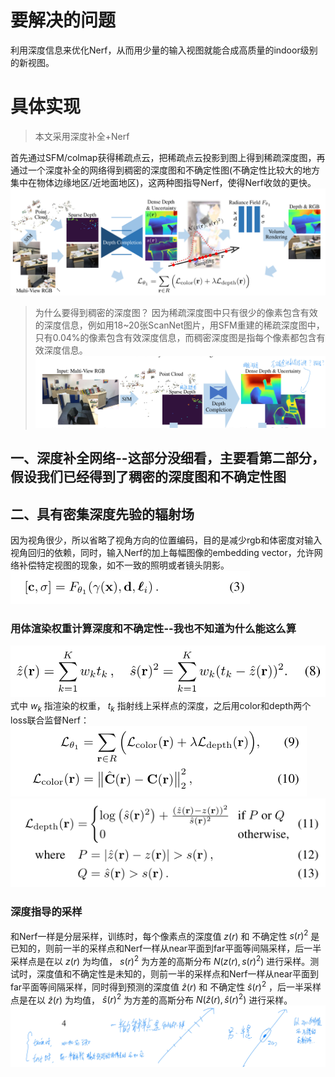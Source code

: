 # 要解决的问题
利用深度信息来优化Nerf，从而用少量的输入视图就能合成高质量的indoor级别的新视图。

# 具体实现
> 本文采用深度补全+Nerf  

首先通过SFM/colmap获得稀疏点云，把稀疏点云投影到图上得到稀疏深度图，再通过一个深度补全的网络得到稠密的深度图和不确定性图(不确定性比较大的地方集中在物体边缘地区/近地面地区)，这两种图指导Nerf，使得Nerf收敛的更快。
![pipline](https://github.com/gjgjgjfff/Nerf_Learn/blob/main/img/dense_depth_priors_nerf/pipline.png)  

> 为什么要得到稠密的深度图？
> 因为稀疏深度图中只有很少的像素包含有效的深度信息，例如用18~20张ScanNet图片，用SFM重建的稀疏深度图中，只有0.04%的像素包含有效深度信息，而稠密深度图是指每个像素都包含有效深度信息。
> ![depth](https://github.com/gjgjgjfff/Nerf_Learn/blob/main/img/dense_depth_priors_nerf/depth.jpg)  
## 一、深度补全网络--这部分没细看，主要看第二部分，假设我们已经得到了稠密的深度图和不确定性图
## 二、具有密集深度先验的辐射场
因为视角很少，所以省略了视角方向的位置编码，目的是减少rgb和体密度对输入视角回归的依赖，同时，输入Nerf的加上每幅图像的embedding vector，允许网络补偿特定视图的现象，如不一致的照明或者镜头阴影。  
![nerf](https://github.com/gjgjgjfff/Nerf_Learn/blob/main/img/dense_depth_priors_nerf/nerf.png)  
### 用体渲染权重计算深度和不确定性--我也不知道为什么能这么算
![depth-calculate](https://github.com/gjgjgjfff/Nerf_Learn/blob/main/img/dense_depth_priors_nerf/depth-calculate.png)  
式中 ${w_k}$ 指渲染的权重， ${t_k}$ 指射线上采样点的深度，之后用color和depth两个loss联合监督Nerf：  
![color-loss](https://github.com/gjgjgjfff/Nerf_Learn/blob/main/img/dense_depth_priors_nerf/color-loss.png)  
![depth-loss](https://github.com/gjgjgjfff/Nerf_Learn/blob/main/img/dense_depth_priors_nerf/depth-loss.png)  
### 深度指导的采样
和Nerf一样是分层采样，训练时，每个像素点的深度值 $z(r)$ 和 不确定性 $s{(r)^2}$ 是已知的，则前一半的采样点和Nerf一样从near平面到far平面等间隔采样，后一半采样点是在以 $z(r)$ 为均值， $s{(r)^2}$ 为方差的高斯分布 $N(z(r),s{(r)^2})$ 进行采样。测试时，深度值和不确定性是未知的，则前一半的采样点和Nerf一样从near平面到far平面等间隔采样，同时得到预测的深度值 $\hat z(r)$ 和 不确定性 $\hat s{(r)^2}$ ，后一半采样点是在以 $\hat z(r)$ 为均值， $\hat s{(r)^2}$ 为方差的高斯分布 $N(\hat z(r),\hat s{(r)^2})$ 进行采样。
![sampling](https://github.com/gjgjgjfff/Nerf_Learn/blob/main/img/dense_depth_priors_nerf/sampling.jpg)  
